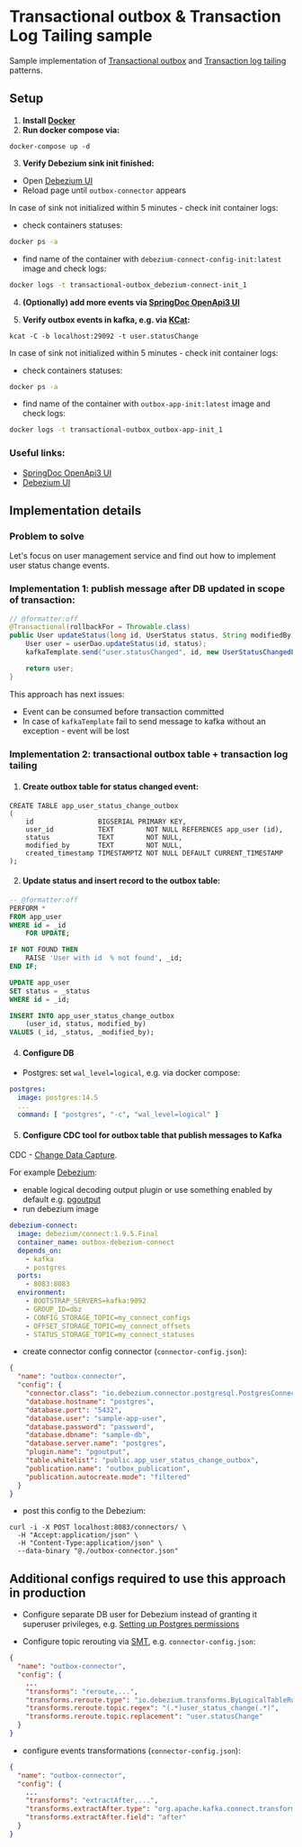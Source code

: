 # Transactional outbox & Transaction Log Tailing sample

Sample implementation
of [Transactional outbox](https://microservices.io/patterns/data/transactional-outbox.html)
and [Transaction log tailing](https://microservices.io/patterns/data/transaction-log-tailing.html)
patterns.

## Setup

1. **Install [Docker](https://www.docker.com/)**
2. **Run docker compose via:**

```
docker-compose up -d
```

3. **Verify Debezium sink init finished:**

- Open [Debezium UI](http://localhost:8084/)
- Reload page until `outbox-connector` appears

In case of sink not initialized within 5 minutes - check init container logs:

- check containers statuses:

```sh
docker ps -a
```

- find name of the container with `debezium-connect-config-init:latest` image and check logs:

```sh
docker logs -t transactional-outbox_debezium-connect-init_1
```

4. **(Optionally) add more events
   via [SpringDoc OpenApi3 UI](http://localhost:8081/swagger-ui/index.html)**

5. **Verify outbox events in kafka, e.g. via [KCat](https://github.com/edenhill/kcat):**

```shell
kcat -C -b localhost:29092 -t user.statusChange
```

In case of sink not initialized within 5 minutes - check init container logs:

- check containers statuses:

```sh
docker ps -a
```

- find name of the container with `outbox-app-init:latest` image and check logs:

```sh
docker logs -t transactional-outbox_outbox-app-init_1
```

### Useful links:

- [SpringDoc OpenApi3 UI](http://localhost:8080/swagger-ui/index.html)
- [Debezium UI](http://localhost:8084)

## Implementation details

### Problem to solve

Let's focus on user management service and find out how to implement user status change events.

### Implementation 1: publish message after DB updated in scope of transaction:

```java
// @formatter:off
@Transactional(rollbackFor = Throwable.class)
public User updateStatus(long id, UserStatus status, String modifiedBy) throws TaskNotFoundException {
    User user = userDao.updateStatus(id, status);
    kafkaTemplate.send("user.statusChanged", id, new UserStatusChangedEvent(id, status, modifiedBy));

    return user;
}
```

This approach has next issues:

- Event can be consumed before transaction committed
- In case of `kafkaTemplate` fail to send message to kafka without an exception - event will be lost

### Implementation 2: transactional outbox table + transaction log tailing

1. #### Create outbox table for status changed event:

```postgresql
CREATE TABLE app_user_status_change_outbox
(
    id                BIGSERIAL PRIMARY KEY,
    user_id           TEXT        NOT NULL REFERENCES app_user (id),
    status            TEXT        NOT NULL,
    modified_by       TEXT        NOT NULL,
    created_timestamp TIMESTAMPTZ NOT NULL DEFAULT CURRENT_TIMESTAMP
);
```

2. #### Update status and insert record to the outbox table:

```sql
-- @formatter:off
PERFORM *
FROM app_user
WHERE id = _id
    FOR UPDATE;

IF NOT FOUND THEN
    RAISE 'User with id  % not found', _id;
END IF;

UPDATE app_user
SET status = _status
WHERE id = _id;

INSERT INTO app_user_status_change_outbox
    (user_id, status, modified_by)
VALUES (_id, _status, _modified_by);
```

4. #### Configure DB

- Postgres: set `wal_level=logical`, e.g. via docker compose:

```yaml
postgres:
  image: postgres:14.5
  ...
  command: [ "postgres", "-c", "wal_level=logical" ]
```

5. #### Configure CDC tool for outbox table that publish messages to Kafka

CDC - [Change Data Capture](https://en.wikipedia.org/wiki/Change_data_capture).

For example [Debezium](https://debezium.io/):

- enable logical decoding output plugin or use something enabled by default
  e.g. [pgoutput](https://access.redhat.com/documentation/en-us/red_hat_integration/2019-12/html/change_data_capture_user_guide/debezium-connector-for-postgresql#output-plugin)
- run debezium image

```yaml
debezium-connect:
  image: debezium/connect:1.9.5.Final
  container_name: outbox-debezium-connect
  depends_on:
    - kafka
    - postgres
  ports:
    - 8083:8083
  environment:
    - BOOTSTRAP_SERVERS=kafka:9092
    - GROUP_ID=dbz
    - CONFIG_STORAGE_TOPIC=my_connect_configs
    - OFFSET_STORAGE_TOPIC=my_connect_offsets
    - STATUS_STORAGE_TOPIC=my_connect_statuses
```

- create connector config connector (`connector-config.json`):

```json
{
  "name": "outbox-connector",
  "config": {
    "connector.class": "io.debezium.connector.postgresql.PostgresConnector",
    "database.hostname": "postgres",
    "database.port": "5432",
    "database.user": "sample-app-user",
    "database.password": "password",
    "database.dbname": "sample-db",
    "database.server.name": "postgres",
    "plugin.name": "pgoutput",
    "table.whitelist": "public.app_user_status_change_outbox",
    "publication.name": "outbox_publication",
    "publication.autocreate.mode": "filtered"
  }
}

```

- post this config to the Debezium:

```shell
curl -i -X POST localhost:8083/connectors/ \
  -H "Accept:application/json" \
  -H "Content-Type:application/json" \
  --data-binary "@./outbox-connector.json"
```

## Additional configs required to use this approach in production

- Configure separate DB user for Debezium instead of granting it superuser privileges,
  e.g. [Setting up Postgres permissions](https://debezium.io/documentation/reference/1.9/connectors/postgresql.html#postgresql-permissions)

- Configure topic rerouting
  via [SMT](https://docs.confluent.io/platform/current/connect/transforms/overview.html), e.g. `connector-config.json`:

```json
{
  "name": "outbox-connector",
  "config": {
    ...
    "transforms": "reroute,...",
    "transforms.reroute.type": "io.debezium.transforms.ByLogicalTableRouter",
    "transforms.reroute.topic.regex": "(.*)user_status_change(.*)",
    "transforms.reroute.topic.replacement": "user.statusChange"
  }
}
```

- configure events transformations (`connector-config.json`):

```json
{
  "name": "outbox-connector",
  "config": {
    ...
    "transforms": "extractAfter,...",
    "transforms.extractAfter.type": "org.apache.kafka.connect.transforms.ExtractField$Value",
    "transforms.extractAfter.field": "after"
  }
}
```

